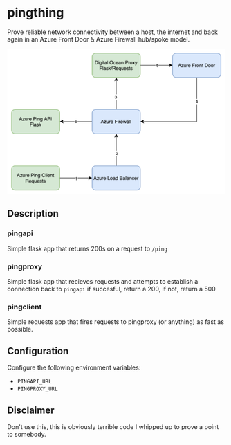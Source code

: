 # pingthing

Prove reliable network connectivity between a host, the internet and back again in an Azure Front Door & Azure Firewall hub/spoke model.

![pingthing](readme.png)

## Description

### pingapi

Simple flask app that returns 200s on a request to `/ping` 

### pingproxy

Simple flask app that recieves requests and attempts to establish a connection back to `pingapi` if succesful, return a 200, if not, return a 500

### pingclient

Simple requests app that fires requests to pingproxy (or anything) as fast as possible.

## Configuration

Configure the following environment variables:
* `PINGAPI_URL`
* `PINGPROXY_URL`

## Disclaimer

Don't use this, this is obviously terrible code I whipped up to prove a point to somebody.
